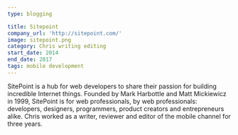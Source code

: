 ```yaml
---
type: blogging

title: Sitepoint
company_url: 'http://sitepoint.com/'
image: sitepoint.png
category: Chris writing editing
start_date: 2014
end_date: 2017
tags: mobile development
---
```


SitePoint is a hub for web developers to share their passion for building incredible Internet things. Founded by Mark Harbottle and Matt Mickiewicz in 1999, SitePoint is for web professionals, by web professionals: developers, designers, programmers, product creators and entrepreneurs alike. Chris worked as a writer, reviewer and editor of the mobile channel for three years.
